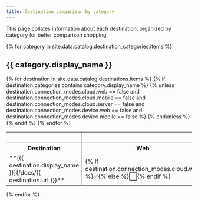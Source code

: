 ```yaml
---
title: Destination comparison by category
---
```


This page collates information about each destination, organized by category for better comparison shopping.

{% for category in site.data.catalog.destination_categories.items %}

## {{ category.display_name }}

<table>
<tr>
  <th>  </th>
  <th colspan=3 style="border-left: 1px solid gray;">Accepts data from these library types in cloud-mode </th>
  <th colspan=2 style="border-left: 1px solid gray;">Can use these in device-mode</th>
</tr>
<tr>
  <th> Destination </th>
  <th style="border-left: 1px solid gray;"> Web </th>
  <th> Mobile </th>
  <th> Server</th>
  <th style="border-left: 1px solid gray;"> Web </th>
  <th> Mobile </th>
</tr>
{% for destination in site.data.catalog.destinations.items %}
{% if destination.categories contains category.display_name %}
{% unless destination.connection_modes.cloud.web == false and destination.connection_modes.cloud.mobile == false and destination.connection_modes.cloud.server == false and destination.connection_modes.device.web == false and destination.connection_modes.device.mobile == false  %}
<tr>
  <td>**[{{ destination.display_name }}](/docs/{{ destination.url }})**</td>
  <td style="border-left: 1px solid gray;">{% if destination.connection_modes.cloud.web %}✅{% else %}⬜️{% endif %} </td>
  <td>{% if destination.connection_modes.cloud.mobile %}✅{% else %}⬜️{% endif %} </td>
  <td>{% if destination.connection_modes.cloud.server %}✅{% else %}⬜️{% endif %} </td>
  <td style="border-left: 1px solid gray;">{% if destination.connection_modes.device.web %}✅{% else %}⬜️{% endif %} </td>
  <td>{% if destination.connection_modes.device.mobile %}✅{% else %}⬜️{% endif %} </td>
</tr>
{% endunless %}
{% endif %}
{% endfor %}
</table>


{% endfor %}
